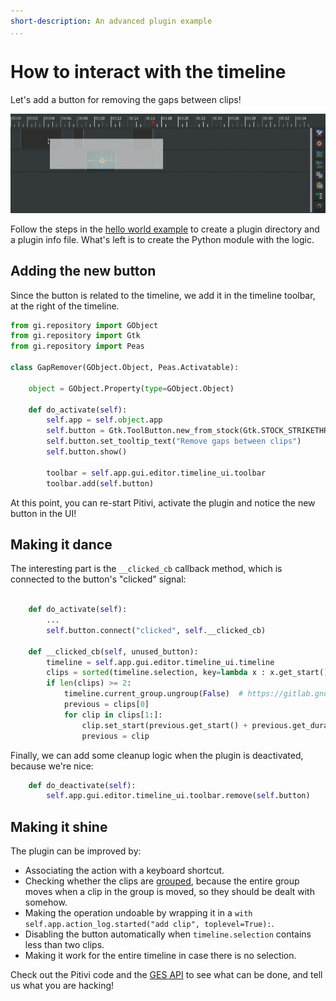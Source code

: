 ```yaml
---
short-description: An advanced plugin example
...
```


# How to interact with the timeline

Let's add a button for removing the gaps between clips!

![](images/Plugins_Gap_Remover-1.gif)

Follow the steps in the [hello world example](Plugins.md) to create a plugin directory and a plugin info file. What's left is to create the Python module with the logic.

## Adding the new button

Since the button is related to the timeline, we add it in the timeline toolbar, at the right of the timeline.

```python
from gi.repository import GObject
from gi.repository import Gtk
from gi.repository import Peas

class GapRemover(GObject.Object, Peas.Activatable):

    object = GObject.Property(type=GObject.Object)

    def do_activate(self):
        self.app = self.object.app
        self.button = Gtk.ToolButton.new_from_stock(Gtk.STOCK_STRIKETHROUGH)
        self.button.set_tooltip_text("Remove gaps between clips")
        self.button.show()

        toolbar = self.app.gui.editor.timeline_ui.toolbar
        toolbar.add(self.button)
```

At this point, you can re-start Pitivi, activate the plugin and notice the new button in the UI!

## Making it dance

The interesting part is the `__clicked_cb` callback method, which is connected to the button's "clicked" signal:

```python

    def do_activate(self):
        ...
        self.button.connect("clicked", self.__clicked_cb)

    def __clicked_cb(self, unused_button):
        timeline = self.app.gui.editor.timeline_ui.timeline
        clips = sorted(timeline.selection, key=lambda x : x.get_start())
        if len(clips) >= 2:
            timeline.current_group.ungroup(False)  # https://gitlab.gnome.org/GNOME/pitivi/issues/2288
            previous = clips[0]
            for clip in clips[1:]:
                clip.set_start(previous.get_start() + previous.get_duration())
                previous = clip
```

Finally, we can add some cleanup logic when the plugin is deactivated, because we're nice:

```python
    def do_deactivate(self):
        self.app.gui.editor.timeline_ui.toolbar.remove(self.button)
```

## Making it shine

The plugin can be improved by:
- Associating the action with a keyboard shortcut.
- Checking whether the clips are [grouped](http://www.pitivi.org/manual/selectiongrouping.html), because the entire group moves when a clip in the group is moved, so they should be dealt with somehow.
- Making the operation undoable by wrapping it in a `with self.app.action_log.started("add clip", toplevel=True):`.
- Disabling the button automatically when `timeline.selection` contains less than two clips.
- Making it work for the entire timeline in case there is no selection.

Check out the Pitivi code and the [GES API](http://lazka.github.io/pgi-docs/#GES-1.0) to see what can be done, and tell us what you are hacking!